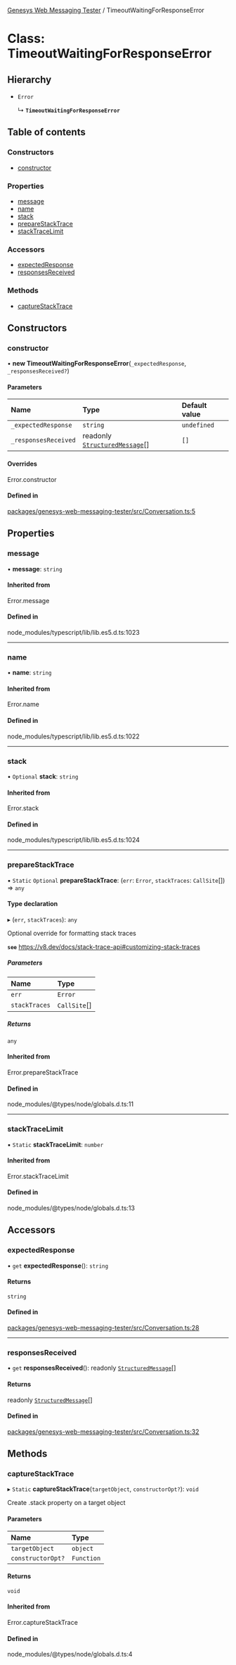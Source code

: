 [Genesys Web Messaging Tester](../README.md) / TimeoutWaitingForResponseError

# Class: TimeoutWaitingForResponseError

## Hierarchy

- `Error`

  ↳ **`TimeoutWaitingForResponseError`**

## Table of contents

### Constructors

- [constructor](TimeoutWaitingForResponseError.md#constructor)

### Properties

- [message](TimeoutWaitingForResponseError.md#message)
- [name](TimeoutWaitingForResponseError.md#name)
- [stack](TimeoutWaitingForResponseError.md#stack)
- [prepareStackTrace](TimeoutWaitingForResponseError.md#preparestacktrace)
- [stackTraceLimit](TimeoutWaitingForResponseError.md#stacktracelimit)

### Accessors

- [expectedResponse](TimeoutWaitingForResponseError.md#expectedresponse)
- [responsesReceived](TimeoutWaitingForResponseError.md#responsesreceived)

### Methods

- [captureStackTrace](TimeoutWaitingForResponseError.md#capturestacktrace)

## Constructors

### constructor

• **new TimeoutWaitingForResponseError**(`_expectedResponse`, `_responsesReceived?`)

#### Parameters

| Name | Type | Default value |
| :------ | :------ | :------ |
| `_expectedResponse` | `string` | `undefined` |
| `_responsesReceived` | readonly [`StructuredMessage`](../interfaces/StructuredMessage.md)[] | `[]` |

#### Overrides

Error.constructor

#### Defined in

[packages/genesys-web-messaging-tester/src/Conversation.ts:5](https://github.com/ovotech/genesys-web-messaging-tester/blob/main/packages/genesys-web-messaging-tester/src/Conversation.ts#L5)

## Properties

### message

• **message**: `string`

#### Inherited from

Error.message

#### Defined in

node_modules/typescript/lib/lib.es5.d.ts:1023

___

### name

• **name**: `string`

#### Inherited from

Error.name

#### Defined in

node_modules/typescript/lib/lib.es5.d.ts:1022

___

### stack

• `Optional` **stack**: `string`

#### Inherited from

Error.stack

#### Defined in

node_modules/typescript/lib/lib.es5.d.ts:1024

___

### prepareStackTrace

▪ `Static` `Optional` **prepareStackTrace**: (`err`: `Error`, `stackTraces`: `CallSite`[]) => `any`

#### Type declaration

▸ (`err`, `stackTraces`): `any`

Optional override for formatting stack traces

**`see`** https://v8.dev/docs/stack-trace-api#customizing-stack-traces

##### Parameters

| Name | Type |
| :------ | :------ |
| `err` | `Error` |
| `stackTraces` | `CallSite`[] |

##### Returns

`any`

#### Inherited from

Error.prepareStackTrace

#### Defined in

node_modules/@types/node/globals.d.ts:11

___

### stackTraceLimit

▪ `Static` **stackTraceLimit**: `number`

#### Inherited from

Error.stackTraceLimit

#### Defined in

node_modules/@types/node/globals.d.ts:13

## Accessors

### expectedResponse

• `get` **expectedResponse**(): `string`

#### Returns

`string`

#### Defined in

[packages/genesys-web-messaging-tester/src/Conversation.ts:28](https://github.com/ovotech/genesys-web-messaging-tester/blob/main/packages/genesys-web-messaging-tester/src/Conversation.ts#L28)

___

### responsesReceived

• `get` **responsesReceived**(): readonly [`StructuredMessage`](../interfaces/StructuredMessage.md)[]

#### Returns

readonly [`StructuredMessage`](../interfaces/StructuredMessage.md)[]

#### Defined in

[packages/genesys-web-messaging-tester/src/Conversation.ts:32](https://github.com/ovotech/genesys-web-messaging-tester/blob/main/packages/genesys-web-messaging-tester/src/Conversation.ts#L32)

## Methods

### captureStackTrace

▸ `Static` **captureStackTrace**(`targetObject`, `constructorOpt?`): `void`

Create .stack property on a target object

#### Parameters

| Name | Type |
| :------ | :------ |
| `targetObject` | `object` |
| `constructorOpt?` | `Function` |

#### Returns

`void`

#### Inherited from

Error.captureStackTrace

#### Defined in

node_modules/@types/node/globals.d.ts:4

